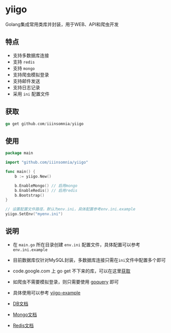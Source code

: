 # yiigo
Golang集成常用类库并封装，用于WEB、API和爬虫开发

## 特点

* 支持多数据库连接
* 支持 `redis`
* 支持 `mongo`
* 支持爬虫模拟登录
* 支持邮件发送
* 支持日志记录
* 采用 `ini` 配置文件

## 获取

```go
go get github.com/iiinsomnia/yiigo
```

## 使用

```go
package main

import "github.com/iiinsomnia/yiigo"

func main() {
    b := yiigo.New()

	b.EnableMongo() // 启用mongo
	b.EnableRedis() // 启用redis
	b.Bootstrap()
}
```

```go
// 设置配置文件路径，默认为env.ini，具体配置参考env.ini.example
yiigo.SetEnv("myenv.ini")
```

## 说明
* 在 `main.go` 所在目录创建 `env.ini` 配置文件，具体配置可以参考 `env.ini.example`
* 目前数据库仅针对MySQL封装，多数据库连接只需在`ini`文件中配置多个即可
* code.google.com 上 go get 不下来的库，可以在这里[获取](https://github.com/golang)
* 如爬虫不需要模拟登录，则只需要使用 [goquery](https://github.com/PuerkitoBio/goquery) 即可
* 具体使用可以参考 [yiigo-example](https://github.com/IIInsomnia/yiigo-example)

* [DB文档](http://jmoiron.github.io/sqlx/)
* [Mongo文档](http://labix.org/mgo)
* [Redis文档](http://godoc.org/github.com/garyburd/redigo/redis)